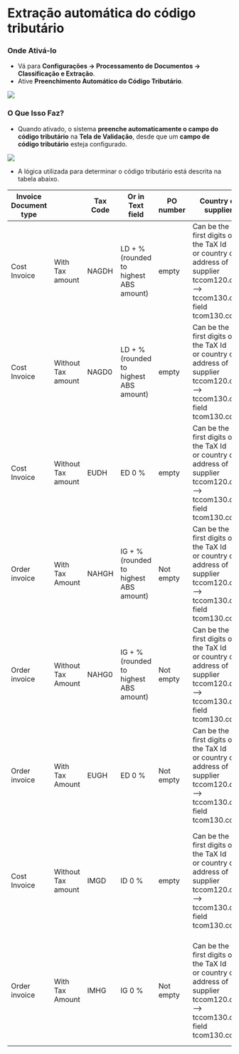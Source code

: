 # Extração automática do código tributário

### **Onde Ativá-lo**

* Vá para **Configurações → Processamento de Documentos → Classificação e Extração**.
* Ative **Preenchimento Automático do Código Tributário**.

![](https://files.gitbook.com/v0/b/gitbook-x-prod.appspot.com/o/spaces%2FT2n2w4uDCJvv7CJ5zrdk%2Fuploads%2FNFjemAlDwyst2ChlvSYC%2Fimage.png?alt=media\&token=14b2e7bf-6a38-4f1e-8fc4-a282b8aef6b7)

### **O Que Isso Faz?**

* Quando ativado, o sistema **preenche automaticamente o campo do código tributário** na **Tela de Validação**, desde que um **campo de código tributário** esteja configurado.

![](https://files.gitbook.com/v0/b/gitbook-x-prod.appspot.com/o/spaces%2FT2n2w4uDCJvv7CJ5zrdk%2Fuploads%2Fud4AaaVUJKnxLjJKn78y%2FiScreen%20Shoter%20-%20Google%20Chrome%20-%20250214111226.jpg?alt=media\&token=f8e2571f-1160-4125-b29a-5e2ee3d9bbb3)

* A lógica utilizada para determinar o código tributário está descrita na tabela abaixo.

<table data-full-width="true"><thead><tr><th>Invoice Document type</th><th></th><th>Tax Code</th><th>Or in Text field</th><th>PO number</th><th>Country of supplier</th><th>Rule</th></tr></thead><tbody><tr><td>Cost Invoice</td><td>With Tax amount</td><td>NAGDH</td><td>LD + % (rounded to highest ABS amount)</td><td>empty</td><td>Can be the 2 first digits of the TaX  Id <br>or country of address of supplier tccom120.cadr  -->  tccom130.cadr field tcom130.ccty</td><td>When country is company country</td></tr><tr><td>Cost Invoice</td><td>Without Tax amount</td><td>NAGD0</td><td>LD + % (rounded to highest ABS amount)</td><td>empty</td><td>Can be the 2 first digits of the TaX  Id <br>or country of address of supplier tccom120.cadr  -->  tccom130.cadr field tcom130.ccty</td><td>When country is company country</td></tr><tr><td>Cost Invoice</td><td>Without Tax amount</td><td>EUDH</td><td>ED 0 %</td><td>empty</td><td>Can be the 2 first digits of the TaX  Id <br>or country of address of supplier tccom120.cadr  -->  tccom130.cadr field tcom130.ccty</td><td>When country is different from company country and EU country in country table (tcmcs010)</td></tr><tr><td>Order invoice</td><td>With Tax Amount</td><td>NAHGH</td><td>IG + % (rounded to highest ABS amount)</td><td>Not empty</td><td>Can be the 2 first digits of the TaX  Id <br>or country of address of supplier tccom120.cadr  -->  tccom130.cadr field tcom130.ccty</td><td>When country is company country</td></tr><tr><td>Order invoice</td><td>Without Tax Amount</td><td>NAHG0</td><td>IG + % (rounded to highest ABS amount)</td><td>Not empty</td><td>Can be the 2 first digits of the TaX  Id <br>or country of address of supplier tccom120.cadr  -->  tccom130.cadr field tcom130.ccty</td><td>When country is company country</td></tr><tr><td>Order invoice</td><td>With Tax Amount</td><td>EUGH</td><td>ED 0 %</td><td>Not empty</td><td>Can be the 2 first digits of the TaX  Id <br>or country of address of supplier tccom120.cadr  -->  tccom130.cadr field tcom130.ccty</td><td>When country is different from company country and EU country in country table (tcmcs010)</td></tr><tr><td>Cost Invoice</td><td>Without Tax amount</td><td>IMGD</td><td>ID 0 %</td><td>empty</td><td>Can be the 2 first digits of the TaX  Id <br>or country of address of supplier tccom120.cadr  -->  tccom130.cadr field tcom130.ccty</td><td>When country is different from company country and is not an EU member in the country table (tcmcs010)</td></tr><tr><td>Order invoice</td><td>With Tax Amount</td><td>IMHG</td><td>IG 0 %</td><td>Not empty</td><td>Can be the 2 first digits of the TaX  Id <br>or country of address of supplier tccom120.cadr  -->  tccom130.cadr field tcom130.ccty</td><td>When country is different from company country and is not an EU member in the country table (tcmcs010)</td></tr></tbody></table>

